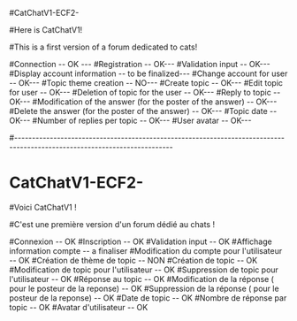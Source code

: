 #CatChatV1-ECF2-



#Here is CatChatV1!

#This is a first version of a forum dedicated to cats!

#Connection -- OK ---
#Registration -- OK---
#Validation input -- OK---
#Display account information -- to be finalized---
#Change account for user -- OK---
#Topic theme creation -- NO---
#Create topic -- OK---
#Edit topic for user -- OK---
#Deletion of topic for the user -- OK---
#Reply to topic -- OK---
#Modification of the answer (for the poster of the answer) -- OK---
#Delete the answer (for the poster of the answer) -- OK---
#Topic date -- OK---
#Number of replies per topic -- OK---
#User avatar -- OK---


#--------------------------------------------------------------------------------------------------------------------------


# CatChatV1-ECF2-



#Voici CatChatV1 ! 

#C'est une première version d'un forum dédié au chats ! 

#Connexion -- OK
#Inscription -- OK
#Validation input -- OK
#Affichage information compte -- a finaliser
#Modification du compte pour l'utilisateur -- OK
#Création de thème de topic  -- NON
#Création de topic -- OK
#Modification de topic pour l'utilisateur -- OK
#Suppression de topic pour l'utilisateur -- OK
#Réponse au topic -- OK
#Modification de la réponse ( pour le posteur de la reponse) -- OK
#Suppression de la réponse ( pour le posteur de la reponse) -- OK
#Date de topic -- OK
#Nombre de réponse par topic -- OK
#Avatar d'utilisateur -- OK
